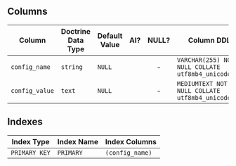 ## Columns

| Column | Doctrine Data Type | Default Value | AI? | NULL? | Column DDL |
| ------ | ------------------ | ------------- | :-: | :---: | ---------- |
| `config_name` | `string` | `NULL` |  | - | `VARCHAR(255) NOT NULL COLLATE utf8mb4_unicode_ci` |
| `config_value` | `text` | `NULL` |  | - | `MEDIUMTEXT NOT NULL COLLATE utf8mb4_unicode_ci` |

## Indexes

| Index Type | Index Name | Index Columns |
| ---------- | ---------- | ------------- |
| `PRIMARY KEY` | `PRIMARY` | `(config_name)` |
